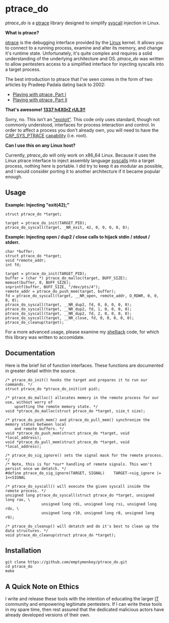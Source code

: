 # ptrace_do #

_ptrace_do_ is a [ptrace](http://en.wikipedia.org/wiki/Ptrace) library designed to simplify [syscall](http://en.wikipedia.org/wiki/Syscall) injection in Linux.

**What is ptrace?**

[ptrace](http://linux.die.net/man/2/ptrace) is the debugging interface provided by the [Linux](http://en.wikipedia.org/wiki/Linux) kernel. It allows you to connect to a running process, examine and alter its memory, and change it's runtime state. Unfortunately, it's quite complex and requires a solid understanding of the underlying architecture and OS. _ptrace_do_ was written to allow pentesters access to a simplified interface for injecting syscalls into a target process.

The best introduction to ptrace that I've seen comes in the form of two articles by Pradeep Padala dating back to 2002:

* [Playing with ptrace, Part I](http://www.linuxjournal.com/article/6100)
* [Playing with ptrace, Part II](http://www.linuxjournal.com/article/6210)

**That's awesome! [1337 h4X0rZ rUL3!!](http://hackertyper.com/)**

Sorry, no. This isn't an ["exploit"](http://en.wikipedia.org/wiki/Sploit). This code only uses standard, though not commonly understood, interfaces for process interaction and control. In order to affect a process you don't already own, you will need to have the [CAP_SYS_PTRACE](http://lxr.linux.no/#linux+v3.9.4/include/uapi/linux/capability.h#L218) [capability](http://linux.die.net/man/7/capabilities) (i.e. root).

**Can I use this on any Linux host?**

Currently, _ptrace_do_ will only work on x86_64 Linux. Because it uses the Linux ptrace interface to inject assembly language [syscalls](http://en.wikipedia.org/wiki/Syscall) into a target process, nothing here is portable. I did try to keep it as modular as possible, and I would consider porting it to another architecture if it became popular enough. 

## Usage ##

**Example: Injecting "exit(42);"**

	struct ptrace_do *target;      

	target = ptrace_do_init(TARGET_PID);
	ptrace_do_syscall(target, _NR_exit, 42, 0, 0, 0, 0, 0);

**Example: Injecting open / dup2 / close calls to hijack stdin / stdout / stderr.**

	char *buffer;
	struct ptrace_do *target;
	void *remote_addr;
	int fd;

	target = ptrace_do_init(TARGET_PID);
	buffer = (char *) ptrace_do_malloc(target, BUFF_SIZE);
	memset(buffer, 0, BUFF_SIZE);
	snprintf(buffer, BUFF_SIZE, "/dev/pts/4");
	remote_addr = ptrace_do_push_mem(target, buffer);
	fd = ptrace_do_syscall(target, __NR_open, remote_addr, O_RDWR, 0, 0, 0, 0);
	ptrace_do_syscall(target, __NR_dup2, fd, 0, 0, 0, 0, 0);
	ptrace_do_syscall(target, __NR_dup2, fd, 1, 0, 0, 0, 0);
	ptrace_do_syscall(target, __NR_dup2, fd, 2, 0, 0, 0, 0);
	ptrace_do_syscall(target, __NR_close, fd, 0, 0, 0, 0, 0);
	ptrace_do_cleanup(target);

For a more advanced usage, please examine my [shelljack](https://github.com/emptymonkey/shelljack) code, for which this library was written to accomidate.

## Documentation ##

Here is the brief list of function interfaces. These functions are documented in greater detail within the source.

	/* ptrace_do_init() hooks the target and prepares it to run our commands. */
	struct ptrace_do *ptrace_do_init(int pid);

	/* ptrace_do_malloc() allocates memory in the remote process for our use, without worry of
		upsetting the remote memory state. */
	void *ptrace_do_malloc(struct ptrace_do *target, size_t size);
	
	/* ptrace_do_push_mem() and ptrace_do_pull_mem() synchronize the memory states between local
		and remote buffers. */ 
	void *ptrace_do_push_mem(struct ptrace_do *target, void *local_address);
	void *ptrace_do_pull_mem(struct ptrace_do *target, void *local_address);
	
	/* ptrace_do_sig_ignore() sets the signal mask for the remote process. */
	/* Note, this is for *our* handling of remote signals. This won't persist once we detatch. */
	#define ptrace_do_sig_ignore(TARGET, SIGNAL)    TARGET->sig_ignore |= 1<<SIGNAL
	
	/* ptrace_do_syscall() will execute the given syscall inside the remote process. */
	unsigned long ptrace_do_syscall(struct ptrace_do *target, unsigned long rax, \
	                unsigned long rdi, unsigned long rsi, unsigned long rdx, \
	                unsigned long r10, unsigned long r8, unsigned long r9);
	
	/* ptrace_do_cleanup() will detatch and do it's best to clean up the data structures. */
	void ptrace_do_cleanup(struct ptrace_do *target);


## Installation ##

	git clone https://github.com/emptymonkey/ptrace_do.git
	cd ptrace_do
	make

## A Quick Note on Ethics ##

I write and release these tools with the intention of educating the larger [IT](http://en.wikipedia.org/wiki/Information_technology) community and empowering legitimate pentesters. If I can write these tools in my spare time, then rest assured that the dedicated malicious actors have already developed versions of their own.

